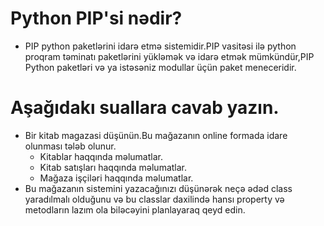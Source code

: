 # Python PIP'si nədir?
- PIP python paketlərini idarə etmə sistemidir.PIP vasitəsi ilə python proqram təminatı paketlərini yükləmək və idarə etmək mümkündür,PIP Python paketləri və ya istəsəniz modullar üçün paket meneceridir.

# Aşağıdakı suallara cavab yazın.
  - Bir kitab magazasi düşünün.Bu mağazanın online formada idare olunması tələb olunur.
    - Kitablar haqqında məlumatlar.
    - Kitab satışları haqqında məlumatlar.
    - Mağaza işçiləri haqqında məlumatlar.
  - Bu mağazanın sistemini yazacağınızı düşünərək neçə ədəd class yaradılmalı olduğunu və bu classlar daxilində hansı property və metodların lazım ola biləcəyini planlayaraq qeyd edin.

 
